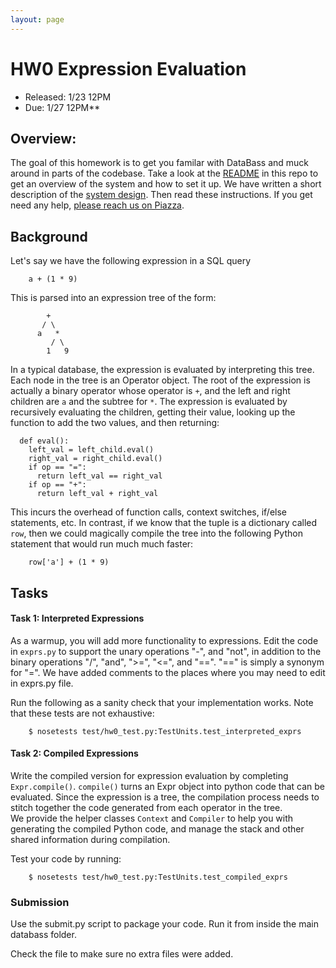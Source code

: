 ```yaml
---
layout: page
---
```


# HW0 Expression Evaluation

* Released: 1/23 12PM
* Due: 1/27 12PM**

## Overview:

The goal of this homework is to get you familar with DataBass and muck around in parts of the codebase.
Take a look at the [README](../) in this repo to get an overview of the system and how to set it up.
We have written a short description of the [system design](./docs/design.md). 
Then read these instructions. If you get need any help, [please reach us on Piazza](XXXXX).

## Background

Let's say we have the following expression in a SQL query

        a + (1 * 9)

This is parsed into an expression tree of the form:

            +
           / \
          a   *
             / \
            1   9

In a typical database, the expression is evaluated by interpreting this tree.
Each node in the tree is an Operator object.
The root of the expression is actually a binary operator whose operator is `+`,
and the left and right children are `a` and the subtree for `*`.
The expression is evaluated by recursively evaluating the children, getting their value, looking up the function to add the two values, and then returning:

      def eval():
        left_val = left_child.eval()
        right_val = right_child.eval()
        if op == "=":
          return left_val == right_val
        if op == "+":
          return left_val + right_val

This incurs the overhead of function calls, context switches, if/else statements, etc.
In contrast, if we know that the tuple is a dictionary called `row`,
then we could magically compile the tree into the following Python statement that would run much much faster:

        row['a'] + (1 * 9)

## Tasks

#### Task 1: Interpreted Expressions

As a warmup, you will add more functionality to expressions.
Edit the code in `exprs.py` to support the unary operations "-", and "not",
in addition to the binary operations "/", "and", ">=", "<=", and "==".
"==" is simply a synonym for "=".
We have added comments to the places where you may need to edit in exprs.py file.

Run the following as a sanity check that your implementation works.  Note that these tests are not exhaustive:

        $ nosetests test/hw0_test.py:TestUnits.test_interpreted_exprs


#### Task 2: Compiled Expressions

Write the compiled version for expression evaluation by completing `Expr.compile()`.
`compile()` turns an Expr object into python code that can be evaluated.
Since the expression is a tree, the compilation process needs to stitch together the code generated from each operator in the tree.  
We provide the helper classes `Context` and `Compiler` to help you with generating the compiled Python code,
and manage the stack and other shared information during compilation.

Test your code by running:

        $ nosetests test/hw0_test.py:TestUnits.test_compiled_exprs

### Submission

Use the submit.py script to package your code. Run it from inside the main databass folder.

Check the file to make sure no extra files were added.
